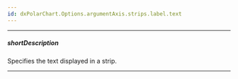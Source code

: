 ```yaml
---
id: dxPolarChart.Options.argumentAxis.strips.label.text
---
```

---
##### shortDescription
Specifies the text displayed in a strip.

---
